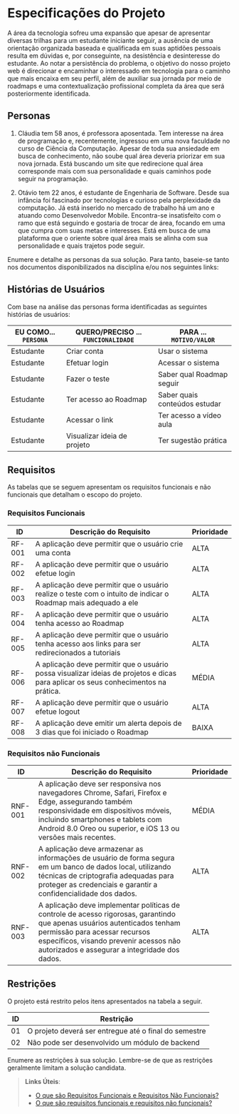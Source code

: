 # Especificações do Projeto

A área da tecnologia sofreu uma expansão que apesar de apresentar diversas trilhas para um estudante iniciante seguir, a ausência de uma orientação organizada baseada e qualificada em suas aptidões pessoais resulta em dúvidas e, por conseguinte, na desistência e desinteresse do estudante. 
Ao notar a persistência do problema, o objetivo do nosso projeto web é direcionar e encaminhar o interessado em tecnologia para o caminho que mais encaixa em seu perfil, além de auxiliar sua jornada por meio de roadmaps e uma contextualização profissional completa da área que será posteriormente identificada.

## Personas

1. Cláudia tem 58 anos, é professora aposentada. Tem interesse na área de programação e, recentemente, ingressou em uma nova faculdade no curso de Ciência da Computação.  Apesar de toda sua ansiedade em busca de conhecimento, não soube qual área deveria priorizar em sua nova jornada. Está buscando um site que redirecione qual área corresponde mais com sua personalidade e quais caminhos pode seguir na programação.

2. Otávio tem 22 anos, é estudante de Engenharia de Software. Desde sua infância foi fascinado por tecnologias e curioso pela perplexidade da computação. Já está inserido no mercado de trabalho há um ano e atuando como Desenvolvedor Mobile. Encontra-se insatisfeito com o ramo que está seguindo e gostaria de trocar de área, focando em uma que cumpra com suas metas e interesses. Está em busca de uma plataforma que o oriente sobre qual área mais se alinha com sua personalidade e quais trajetos pode seguir.

Enumere e detalhe as personas da sua solução. Para tanto, baseie-se tanto nos documentos disponibilizados na disciplina e/ou nos seguintes links:


## Histórias de Usuários

Com base na análise das personas forma identificadas as seguintes histórias de usuários:

|EU COMO... `PERSONA`| QUERO/PRECISO ... `FUNCIONALIDADE` |PARA ... `MOTIVO/VALOR`                 |
|--------------------|------------------------------------|----------------------------------------|
|Estudante           | Criar   conta                      | Usar o sistema                         |
|Estudante           | Efetuar login                      | Acessar o sistema                      |
|Estudante           | Fazer o teste                      | Saber qual Roadmap seguir              |
|Estudante           | Ter acesso ao Roadmap              | Saber quais conteúdos estudar          |            
|Estudante           | Acessar o link                     | Ter acesso a vídeo aula                |
|Estudante           | Visualizar ideia de projeto        | Ter sugestão prática                   |

## Requisitos

As tabelas que se seguem apresentam os requisitos funcionais e não funcionais que detalham o escopo do projeto.

### Requisitos Funcionais

|ID    | Descrição do Requisito  | Prioridade | 
|------|-----------------------------------------|----| 
|RF-001| A aplicação deve permitir que o usuário crie uma conta | ALTA |  
|RF-002| A aplicação deve permitir que o usuário efetue login   | ALTA |  
|RF-003| A aplicação deve permitir que o usuário realize o teste com o intuito de indicar o Roadmap mais adequado a ele | ALTA |  
|RF-004| A aplicação deve permitir que o usuário tenha acesso ao Roadmap   | ALTA |
|RF-005| A aplicação deve permitir que o usuário tenha acesso aos links para ser redirecionados a tutoriais   | ALTA |
|RF-006| A aplicação deve permitir que o usuário possa visualizar ideias de projetos e dicas para aplicar os seus conhecimentos na prática.   | MÉDIA |
|RF-007| A aplicação deve permitir que o usuário efetue logout   | ALTA |  
|RF-008| A aplicação deve emitir um alerta depois de 3 dias que foi iniciado o Roadmap |  BAIXA | 



### Requisitos não Funcionais

|ID     | Descrição do Requisito  |Prioridade |
|-------|-------------------------|----|
|RNF-001| A aplicação deve ser responsiva nos navegadores Chrome, Safari, Firefox e Edge, assegurando também responsividade em dispositivos móveis, incluindo smartphones e tablets com Android 8.0 Oreo ou superior, e iOS 13 ou versões mais recentes. | MÉDIA |
|RNF-002| A aplicação deve armazenar as informações de usuário de forma segura em um banco de dados local, utilizando técnicas de criptografia adequadas para proteger as credenciais e garantir a confidencialidade dos dados. | ALTA |
|RNF-003| A aplicação deve implementar políticas de controle de acesso rigorosas, garantindo que apenas usuários autenticados tenham permissão para acessar recursos específicos, visando prevenir acessos não autorizados e assegurar a integridade dos dados. | ALTA |


## Restrições

O projeto está restrito pelos itens apresentados na tabela a seguir.

|ID| Restrição                                             |
|--|-------------------------------------------------------|
|01| O projeto deverá ser entregue até o final do semestre |
|02| Não pode ser desenvolvido um módulo de backend        |


Enumere as restrições à sua solução. Lembre-se de que as restrições geralmente limitam a solução candidata.

> **Links Úteis**:
> - [O que são Requisitos Funcionais e Requisitos Não Funcionais?](https://codificar.com.br/requisitos-funcionais-nao-funcionais/)
> - [O que são requisitos funcionais e requisitos não funcionais?](https://analisederequisitos.com.br/requisitos-funcionais-e-requisitos-nao-funcionais-o-que-sao/)
